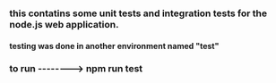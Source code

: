 ### this contatins some unit tests and integration tests for the node.js web application.
#### testing was done in another environment named "test"
### to run --------> npm run test
